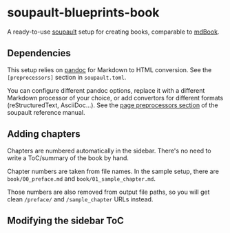 # soupault-blueprints-book

A ready-to-use [soupault](https://soupault.app) setup for creating books,
comparable to [mdBook](https://rust-lang.github.io/mdBook/).

## Dependencies

This setup relies on [pandoc](https://pandoc.org) for Markdown to HTML conversion.
See the `[preprocessors]` section in `soupault.toml`.

You can configure different pandoc options, replace it with a different Markdown
processor of your choice, or add convertors for different formats (reStructuredText, AsciiDoc...).
See the [page preprocessors section](https://soupault.app/reference-manual/#page-preprocessors)
of the soupault reference manual.

## Adding chapters

Chapters are numbered automatically in the sidebar.
There's no need to write a ToC/summary of the book by hand.

Chapter numbers are taken from file names. In the sample setup,
there are `book/00_preface.md` and `book/01_sample_chapter.md`.

Those numbers are also removed from output file paths,
so you will get clean `/preface/` and `/sample_chapter` URLs instead.

## Modifying the sidebar ToC



